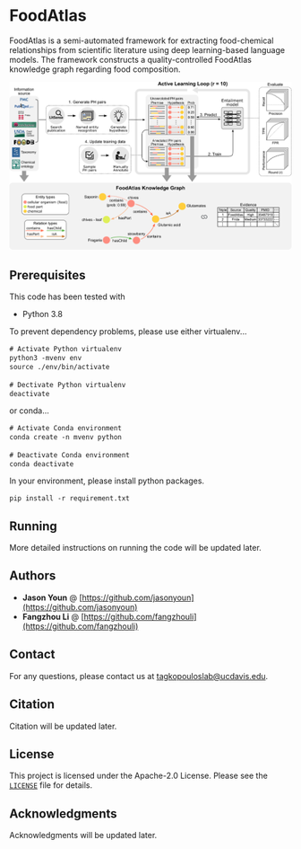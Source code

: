 # FoodAtlas

FoodAtlas is a semi-automated framework for extracting food-chemical relationships from scientific literature using deep learning-based language models. The framework constructs a quality-controlled FoodAtlas knowledge graph regarding food composition.

![Figure 1](figures/Figure1.png)

## Prerequisites

This code has been tested with
* Python 3.8

To prevent dependency problems, please use either virtualenv...
```
# Activate Python virtualenv
python3 -mvenv env
source ./env/bin/activate

# Dectivate Python virtualenv
deactivate
```
or conda...
```
# Activate Conda environment
conda create -n mvenv python

# Deactivate Conda environment
conda deactivate
```

In your environment, please install python packages.
```
pip install -r requirement.txt
```

## Running
More detailed instructions on running the code will be updated later.

## Authors

* **Jason Youn** @ [https://github.com/jasonyoun](https://github.com/jasonyoun)
* **Fangzhou Li** @ [https://github.com/fangzhouli](https://github.com/fangzhouli)

## Contact

For any questions, please contact us at tagkopouloslab@ucdavis.edu.

## Citation

Citation will be updated later.

## License

This project is licensed under the Apache-2.0 License. Please see the <code>[LICENSE](./LICENSE)</code> file for details.

## Acknowledgments

Acknowledgments will be updated later.
